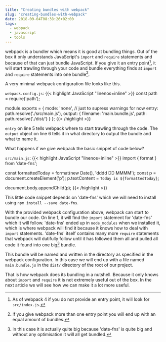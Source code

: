 ```yaml
---
title: "Creating bundles with webpack"
slug: "creating-bundles-with-webpack"
date: 2018-09-04T08:38:26+02:00
tags:
  - webpack
  - javascript
  - tools
---
```

webpack is a bundler which means it is good at bundling things. Out of the box it only
understands JavaScript's `import` and `require` statements and because of that
can just bundle JavaScript. If you give it an entry point[^1], it will start
trawling through your code and bundle everything finds at `import` and
`require` statements into one bundle[^2].

A very minimal webpack configuration file looks like this.

`webpack.config.js`:
{{< highlight JavaScript "linenos=inline" >}}
const path = require('path');

module.exports = {
  mode: 'none', // just to supress warnings for now
  entry: path.resolve('./src/main.js'),
  output: {
    filename: 'main.bundle.js',
    path: path.resolve('./dist/')
  }
};
{{< /highlight >}}

`entry` on line 5 tells webpack where to start trawling through the code. The
`output` object on line 6 tells it in what directory to output the bundle and
what to name it.

What happens if we give webpack the basic snippet of code below?

`src/main.js`:
{{< highlight JavaScript "linenos=inline" >}}
import { format } from 'date-fns';

const formattedToday = format(new Date(), 'dddd DD MMMM');
const p = document.createElement('p');
p.textContent = `Today is ${formattedToday}`;

document.body.appendChild(p);
{{< /highlight >}}

This little code snippet depends on 'date-fns' which we will need to install
using `npm install --save date-fns`.

With the provided webpack configuration above, webpack can start to bundle our
code. On line 1, it will find the `import` statement for 'date-fns' which it
will follow. 'date-fns' ended up in `node_modules` when we installed it, which
is where webpack will find it because it knows how to deal with `import`
statements. 'date-fns' itself contains many more `require` statements that
webpack will dutifully follow until it has followed them all and pulled all
code it found into one big[^3] bundle.

This bundle will be named and written in the directory as specified in the
webpack configuration. In this case we will end up with a file named
`main.bundle.js` in the `dist/` directory of the root of our project.

That is how webpack does its bundling in a nutshell. Because it only knows
about `import` and `require` it is not extremely useful out of the box. In the
next article we will see how we can make it a lot more useful.

[^1]: As of webpack 4 if you do not provide an entry point, it will look for `src/index.js`.
[^2]: If you give webpack more than one entry point you will end up with an equal amount of bundles.
[^3]: In this case it is actually quite big because 'date-fns' is quite big and without any optimisation it will all get bundled.
